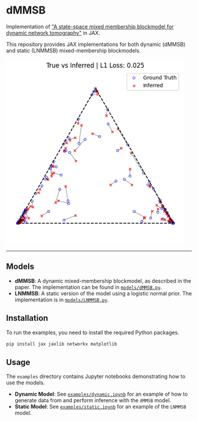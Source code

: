 # dMMSB
Implementation of ["A state-space mixed membership blockmodel for dynamic network tomography"](https://arxiv.org/abs/0901.0135) in JAX.

This repository provides JAX implementations for both dynamic (dMMSB) and static (LNMMSB) mixed-membership blockmodels.

![Sample Output](sample.png)

---

## Models

-   **dMMSB**: A dynamic mixed-membership blockmodel, as described in the paper. The implementation can be found in [`models/dMMSB.py`](models/dMMSB.py).
-   **LNMMSB**: A static version of the model using a logistic normal prior. The implementation is in [`models/LNMMSB.py`](models/LNMMSB.py).

## Installation

To run the examples, you need to install the required Python packages.

```bash
pip install jax jaxlib networkx matplotlib
```

## Usage

The `examples` directory contains Jupyter notebooks demonstrating how to use the models.

-   **Dynamic Model**: See [`examples/dynamic.ipynb`](examples/dynamic.ipynb) for an example of how to generate data from and perform inference with the `dMMSB` model.
-   **Static Model**: See [`examples/static.ipynb`](examples/static.ipynb) for an example of the `LNMMSB` model.


